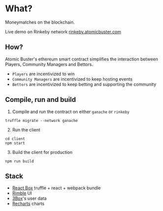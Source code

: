# What?

Moneymatches on the blockchain.

Live demo on Rinkeby network [rinkeby.atomicbuster.com](http://rinkeby.atomicbuster.com/)

## How?

Atomic Buster's ethereum smart contract simplifies the interaction between Players, Community Managers and Bettors.

* `Players` are incentivized to win
* `Community Managers` are incentivized to keep hosting events
* `Bettors` are incentivized to keep betting and supporting the community

## Compile, run and build

1. Compile and run the contract on either `ganache` or `rinkeby`

```
truffle migrate --network ganache
```

2. Run the client

```
cd client
npm start
```

3. Build the client for production

```
npm run build
```

## Stack

* [React Box](https://github.com/truffle-box/react-box) truffle + react + webpack bundle
* [Rimble](https://rimble.consensys.design) UI
* [3Box](https://3box.io/)'s user data
* [Recharts](http://recharts.org/) charts
